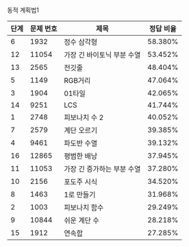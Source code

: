동적 계획법1

| 단계 | 문제 번호 | 제목 | 정답 비율 |
| --- | --- | --- | --- |
| 6 | 1932 | 정수 삼각형 | 58.380% | 
| 12 | 11054 | 가장 긴 바이토닉 부분 수열 | 53.452% | 
| 13 | 2565 | 전깃줄 | 48.404% | 
| 5 | 1149 | RGB거리 | 47.064% | 
| 3 | 1904 | 01타일 | 42.065% | 
| 14 | 9251 | LCS | 41.744% | 
| 1 | 2748 | 피보나치 수 2 | 40.052% | 
| 7 | 2579 | 계단 오르기 | 39.385% | 
| 4 | 9461 | 파도반 수열 | 39.132% | 
| 16 | 12865 | 평범한 배낭 | 37.945% | 
| 11 | 11053 | 가장 긴 증가하는 부분 수열 | 37.280% | 
| 10 | 2156 | 포도주 시식 | 34.520% | 
| 8 | 1463 | 1로 만들기 | 31.968% | 
| 2 | 1003 | 피보나치 함수 | 29.249% | 
| 9 | 10844 | 쉬운 계단 수 | 28.218% | 
| 15 | 1912 | 연속합 | 27.285% | 
